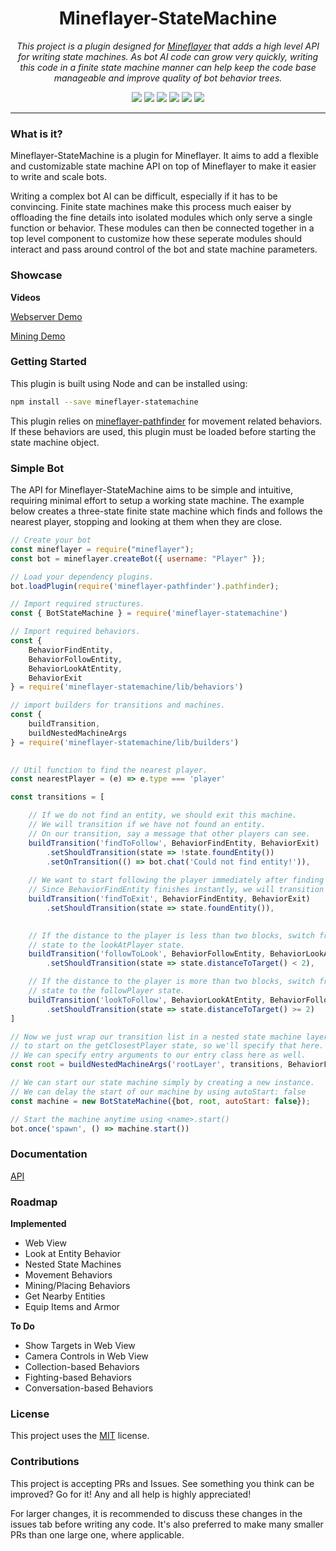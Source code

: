 <h1 align="center">Mineflayer-StateMachine</h1>
<p align="center"><i>This project is a plugin designed for <a href="https://github.com/PrismarineJS/mineflayer">Mineflayer</a> that adds a high level API for writing state machines. As bot AI code can grow very quickly, writing this code in a finite state machine manner can help keep the code base manageable and improve quality of bot behavior trees.</i></p>

<p align="center">
  <img src="https://github.com/PrismarineJS/mineflayer-statemachine/workflows/Build/badge.svg" />
  <img src="https://img.shields.io/npm/v/mineflayer-statemachine" />
  <img src="https://img.shields.io/github/repo-size/PrismarineJS/mineflayer-statemachine" />
  <img src="https://img.shields.io/npm/dm/mineflayer-statemachine" />
  <img src="https://img.shields.io/github/contributors/PrismarineJS/mineflayer-statemachine" />
  <img src="https://img.shields.io/github/license/PrismarineJS/mineflayer-statemachine" />
</p>

---

### What is it?

Mineflayer-StateMachine is a plugin for Mineflayer. It aims to add a flexible and customizable state machine API on top of Mineflayer to make it easier to write and scale bots.

Writing a complex bot AI can be difficult, especially if it has to be convincing. Finite state machines make this process much eaiser by offloading the fine details into isolated modules which only serve a single function or behavior. These modules can then be connected together in a top level component to customize how these seperate modules should interact and pass around control of the bot and state machine parameters.

### Showcase

**Videos**

[Webserver Demo](https://www.youtube.com/watch?v=ZWMrJJ_RKu8)

[Mining Demo](https://www.youtube.com/watch?v=aC-l0Buy0MY)

### Getting Started

This plugin is built using Node and can be installed using:
```bash
npm install --save mineflayer-statemachine
```

This plugin relies on [mineflayer-pathfinder](https://github.com/Karang/mineflayer-pathfinder) for movement related behaviors. If these behaviors are used, this plugin must be loaded before starting the state machine object.

### Simple Bot

The API for Mineflayer-StateMachine aims to be simple and intuitive, requiring minimal effort to setup a working state machine. The example below creates a three-state finite state machine which finds and follows the nearest player, stopping and looking at them when they are close.

```js
// Create your bot
const mineflayer = require("mineflayer");
const bot = mineflayer.createBot({ username: "Player" });

// Load your dependency plugins.
bot.loadPlugin(require('mineflayer-pathfinder').pathfinder);

// Import required structures.
const { BotStateMachine } = require('mineflayer-statemachine')

// Import required behaviors.
const {
    BehaviorFindEntity,
    BehaviorFollowEntity,
    BehaviorLookAtEntity,
    BehaviorExit
} = require('mineflayer-statemachine/lib/behaviors')

// import builders for transitions and machines.
const {
    buildTransition,
    buildNestedMachineArgs
} = require('mineflayer-statemachine/lib/builders')
    

// Util function to find the nearest player.
const nearestPlayer = (e) => e.type === 'player'

const transitions = [

    // If we do not find an entity, we should exit this machine.
    // We will transition if we have not found an entity.
    // On our transition, say a message that other players can see.
    buildTransition('findToFollow', BehaviorFindEntity, BehaviorExit)
        .setShouldTransition(state => !state.foundEntity())
        .setOnTransition(() => bot.chat('Could not find entity!')),
    
    // We want to start following the player immediately after finding them.
    // Since BehaviorFindEntity finishes instantly, we will transition almost immediately.
    buildTransition('findToExit', BehaviorFindEntity, BehaviorExit)
        .setShouldTransition(state => state.foundEntity()),
    

    // If the distance to the player is less than two blocks, switch from the followPlayer
    // state to the lookAtPlayer state.
    buildTransition('followToLook', BehaviorFollowEntity, BehaviorLookAtEntity)
        .setShouldTransition(state => state.distanceToTarget() < 2),

    // If the distance to the player is more than two blocks, switch from the lookAtPlayer
    // state to the followPlayer state.
    buildTransition('lookToFollow', BehaviorLookAtEntity, BehaviorFollowEntity)
        .setShouldTransition(state => state.distanceToTarget() >= 2)
]

// Now we just wrap our transition list in a nested state machine layer. We want the bot
// to start on the getClosestPlayer state, so we'll specify that here.
// We can specify entry arguments to our entry class here as well.
const root = buildNestedMachineArgs('rootLayer', transitions, BehaviorFindEntity, [nearestPlayer], BehaviorExit)

// We can start our state machine simply by creating a new instance.
// We can delay the start of our machine by using autoStart: false
const machine = new BotStateMachine({bot, root, autoStart: false});

// Start the machine anytime using <name>.start()
bot.once('spawn', () => machine.start())
```

### Documentation

[API](https://PrismarineJS.github.io/mineflayer-statemachine/docs/api)

### Roadmap

**Implemented**
* Web View
* Look at Entity Behavior
* Nested State Machines
* Movement Behaviors
* Mining/Placing Behaviors
* Get Nearby Entities
* Equip Items and Armor

**To Do**
* Show Targets in Web View
* Camera Controls in Web View
* Collection-based Behaviors
* Fighting-based Behaviors
* Conversation-based Behaviors

### License

This project uses the [MIT](https://github.com/PrismarineJS/mineflayer-statemachine/blob/master/LICENSE) license.

### Contributions

This project is accepting PRs and Issues. See something you think can be improved? Go for it! Any and all help is highly appreciated!

For larger changes, it is recommended to discuss these changes in the issues tab before writing any code. It's also preferred to make many smaller PRs than one large one, where applicable.
